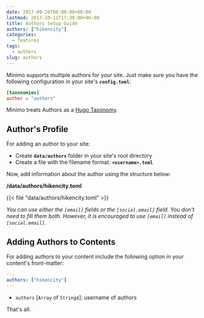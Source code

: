 ```yaml
---
date: 2017-09-26T06:00:00+06:00
lastmod: 2017-10-11T17:30:00+06:00
title: Authors Setup Guide
authors: ["hikencity"]
categories:
  - features
tags:
  - authors
slug: authors
---
```

Minimo supports multiple authors for your site. Just make sure you have the following configuration in your site's **`config.toml`**:

```toml
[taxonomies]
author = "authors"
```

Minimo treats Authors as a [Hugo Taxonomy](https://gohugo.io/content-management/taxonomies/).

## Author's Profile

For adding an author to your site:

- Create **`data/authors`** folder in your site's root directory
- Create a file with the filename format: **`<username>.toml`**

Now, add information about the author using the structure below:

**/data/authors/hikencity.toml**

{{< file "data/authors/hikencity.toml" >}}

_You can use either the `[email]` fields or the `[social.email]` field. You don't need to fill them both. However, it is encouraged to use `[email]` instead of `[social.email]`._

## Adding Authors to Contents

For adding authors to your content include the following option in your content's front-matter:

```yaml
---
authors: ["hikencity"]
---
```

- `authors` [`Array` of `String`s]: username of authors

That's all.
